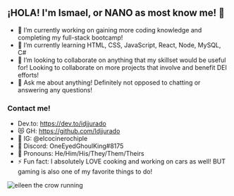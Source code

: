 ## ¡HOLA! I'm Ismael, or NANO as most know me! 👋

<!--
**Idjjurado/idjjurado** is a ✨ _special_ ✨ repository because its `README.md` (this file) appears on your GitHub profile.
-->


- 💾 I’m currently working on gaining more coding knowledge and completing my full-stack bootcamp!
- 📖 I’m currently learning HTML, CSS, JavaScript, React, Node, MySQL, C#
- 🤹 I’m looking to collaborate on anything that my skillset would be useful for! Looking to collaborate on more projects that involve and benefit DEI efforts!
- 💬 Ask me about anything! Definitely not opposed to chatting or answering any questions!

### Contact me!
- Dev.to: https://dev.to/idjjurado
- 😻 GH: https://github.com/Idjjurado
- 📸 IG: @elcocinerochiple
- 🤖 Discord: OneEyedGhoulKing#8175
- 🥰 Pronouns: He/Him/His/They/Them/Theirs
- ⚡ Fun fact: I absolutely LOVE cooking and working on cars as well! BUT gaming is also one of my favorite things to do!

<picture>
 <source media="(prefers-color-scheme: dark)" srcset="https://cannonbreedpixels.tumblr.com/post/116293575543/concept-of-a-bloodborne-demake-about-eileen-d/amp">
 <source media="(prefers-color-scheme: light)" srcset="https://cannonbreedpixels.tumblr.com/post/116293575543/concept-of-a-bloodborne-demake-about-eileen-d/amp">
 <img alt="eileen the crow running" src="https://cannonbreedpixels.tumblr.com/post/116293575543/concept-of-a-bloodborne-demake-about-eileen-d/amp">
</picture>
